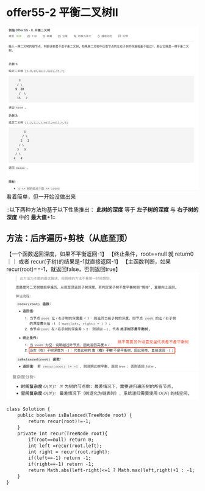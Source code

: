# offer55-2 平衡二叉树II
![](offer55-2%20%E5%B9%B3%E8%A1%A1%E4%BA%8C%E5%8F%89%E6%A0%91II/%E6%88%AA%E5%B1%8F2021-03-04%2014.00.17.png)
看着简单，但一开始没做出来

::以下两种方法均基于以下性质推出： **此树的深度** 等于 **左子树的深度** 与 **右子树的深度** 中的 **最大值**+1::

## 方法：后序遍历+剪枝（从底至顶）
【一个函数返回深度，如果不平衡返回-1】
【终止条件，root==null 就 return0 ｜｜ 或者 recur(子树)的结果是-1就直接返回-1】
【主函数判断，如果recur(root)==-1，就返回false，否则返回true】
![](offer55-2%20%E5%B9%B3%E8%A1%A1%E4%BA%8C%E5%8F%89%E6%A0%91II/65AF2A27-9510-4C35-8F1E-5B31D57D4AFA.png)
![](offer55-2%20%E5%B9%B3%E8%A1%A1%E4%BA%8C%E5%8F%89%E6%A0%91II/%E6%88%AA%E5%B1%8F2021-03-04%2014.15.52.png)
```
class Solution {
    public boolean isBalanced(TreeNode root) {
        return recur(root)!=-1;
    }
    private int recur(TreeNode root){
        if(root==null) return 0;
        int left =recur(root.left);
        int right = recur(root.right);
        if(left==-1) return -1;
        if(right==-1) return -1;
        return Math.abs(left-right)<=1 ? Math.max(left,right)+1 : -1;
    }
}
```













